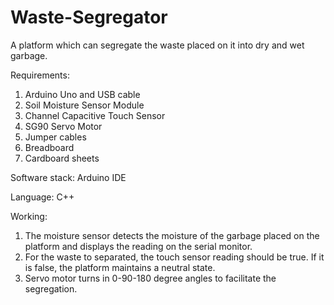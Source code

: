 # Waste-Segregator
A platform which can segregate the waste placed on it into dry and wet garbage.

Requirements:
1. Arduino Uno and USB cable
2. Soil Moisture Sensor Module
3. Channel Capacitive Touch Sensor
4. SG90 Servo Motor
5. Jumper cables
6. Breadboard
7. Cardboard sheets

Software stack:
Arduino IDE

Language:
C++

Working:
1. The moisture sensor detects the moisture of the garbage placed on the platform and displays the reading on the serial monitor.
2. For the waste to separated, the touch sensor reading should be true. If it is false, the platform maintains a neutral state.
3. Servo motor turns in 0-90-180 degree angles to facilitate the segregation.
